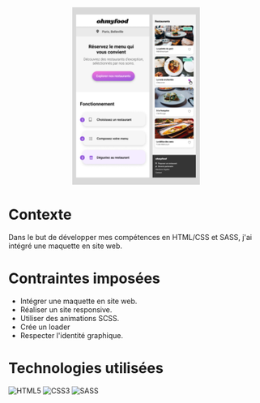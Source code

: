 <p align="center">
  <img width="50%"  id= img-readme src="./assets/images/logo/img-readme.png">
</p>

<h1>Contexte</h1>

Dans le but de développer mes compétences en HTML/CSS et SASS, j'ai intégré une maquette en site web.

<h1>Contraintes imposées</h1>

<ul>

<li>Intégrer une maquette en site web.</li>
<li>Réaliser un site responsive.</li>
<li>Utiliser des animations SCSS.</li>
<li>Crée un loader</li>
<li>Respecter l'identité graphique.</li>

</ul>

<H1>Technologies utilisées</H1>

![HTML5](https://img.shields.io/badge/html5-%23E34F26.svg?style=for-the-badge&logo=html5&logoColor=white)
![CSS3](https://img.shields.io/badge/css3-%231572B6.svg?style=for-the-badge&logo=css3&logoColor=white)
![SASS](https://img.shields.io/badge/SASS-hotpink.svg?style=for-the-badge&logo=SASS&logoColor=white)
